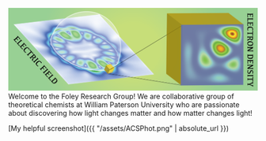 
![](assets/ACSPhot.png)
Welcome to the Foley Research Group! We are collaborative group of theoretical chemists at William Paterson University who are passionate about discovering how light changes matter and how matter changes light! 

[My helpful screenshot]({{ "/assets/ACSPhot.png" | absolute_url }})
